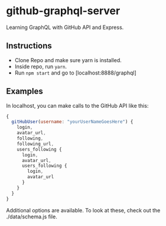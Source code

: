 # github-graphql-server
Learning GraphQL with GitHub API and Express.

## Instructions
* Clone Repo and make sure yarn is installed.
* Inside repo, run ```yarn```.
* Run ```npm start``` and go to [localhost:8888/graphql]

## Examples
In localhost, you can make calls to the GitHub API like this:
``` javascript
{
  gitHubUser(username: "yourUserNameGoesHere") {
    login,
    avatar_url,
    following,
    following_url,
    users_following {
      login,
      avatar_url,
      users_following {
        login,
        avatar_url
      }
    }
  }
}
```
Additional options are available. To look at these, check out the ./data/schema.js file.
